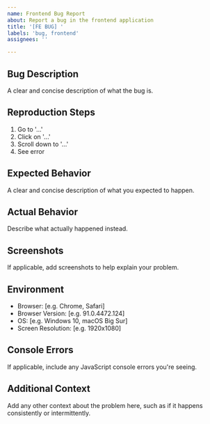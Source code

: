 ```yaml
---
name: Frontend Bug Report
about: Report a bug in the frontend application
title: '[FE BUG] '
labels: 'bug, frontend'
assignees: ''

---
```


## Bug Description
A clear and concise description of what the bug is.

## Reproduction Steps
1. Go to '...'
2. Click on '...'
3. Scroll down to '...'
4. See error

## Expected Behavior
A clear and concise description of what you expected to happen.

## Actual Behavior
Describe what actually happened instead.

## Screenshots
If applicable, add screenshots to help explain your problem.

## Environment
- Browser: [e.g. Chrome, Safari]
- Browser Version: [e.g. 91.0.4472.124]
- OS: [e.g. Windows 10, macOS Big Sur]
- Screen Resolution: [e.g. 1920x1080]

## Console Errors
If applicable, include any JavaScript console errors you're seeing.

## Additional Context
Add any other context about the problem here, such as if it happens consistently or intermittently.